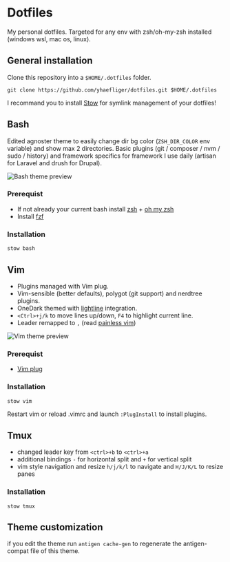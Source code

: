# Dotfiles

My personal dotfiles. Targeted for any env with zsh/oh-my-zsh installed (windows wsl, mac os, linux).

## General installation

Clone this repository into a `$HOME/.dotfiles` folder.
```
git clone https://github.com/yhaefliger/dotfiles.git $HOME/.dotfiles
```
I recommand you to install [Stow](https://www.gnu.org/software/stow/manual/stow.html) for symlink management of your dotfiles!

## Bash

Edited agnoster theme to easily change dir bg color (`ZSH_DIR_COLOR` env variable) and show max 2 directories.
Basic plugins (git / composer / nvm / sudo / history) and framework specifics for framework I use daily (artisan for Laravel and drush for Drupal).

![Bash theme preview](https://yhaefliger.github.io/dotfiles/bash.png)

### Prerequist

- If not already your current bash install [zsh](https://github.com/ohmyzsh/ohmyzsh/wiki/Installing-ZSH) + [oh my zsh](https://ohmyz.sh/#install)
- Install [fzf](https://github.com/junegunn/fzf#installation)

### Installation
```
stow bash
```

## Vim

- Plugins managed with Vim plug.
- Vim-sensible (better defaults), polygot (git support) and nerdtree plugins.
- OneDark themed with [lightline](https://github.com/itchyny/lightline.vim) integration.
- `<Ctrl>+j/k` to move lines up/down, `F4` to highlight current line. 
- Leader remapped to `,` (read [painless vim](https://leanpub.com/painless_vim))

![Vim theme preview](https://yhaefliger.github.io/dotfiles/vim.png)
### Prerequist

- [Vim plug](https://github.com/junegunn/vim-plug#installation)

### Installation
```
stow vim
```
Restart vim or reload .vimrc and launch `:PlugInstall` to install plugins.

## Tmux

- changed leader key from `<ctrl>+b` to `<ctrl>+a`
- additional bindings `-` for horizontal split and `+` for vertical split
- vim style navigation and resize `h/j/k/l` to navigate and `H/J/K/L` to resize panes
  
### Installation
```
stow tmux
```


## Theme customization

if you edit the theme run `antigen cache-gen` to regenerate the antigen-compat file of this theme.

